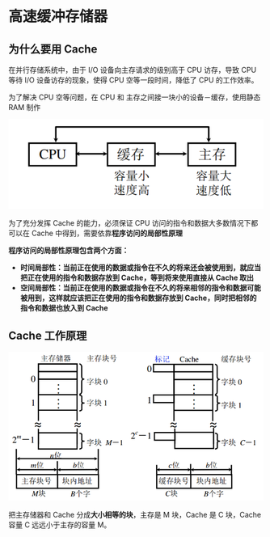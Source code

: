 # 高速缓冲存储器

## 为什么要用 Cache

在并行存储系统中，由于 I/O 设备向主存请求的级别高于 CPU 访存，导致 CPU 等待 I/O 设备访存的现象，使得 CPU 空等一段时间，降低了 CPU 的工作效率。

为了解决 CPU 空等问题，在 CPU 和 主存之间接一块小的设备－缓存，使用静态 RAM 制作

![](../.gitbook/assets/cache.png)

为了充分发挥 Cache 的能力，必须保证 CPU 访问的指令和数据大多数情况下都可以在 Cache 中得到，需要依靠**程序访问的局部性原理**

**程序访问的局部性原理包含两个方面：**

* **时间局部性：当前正在使用的数据或指令在不久的将来还会被使用到，就应当把正在使用的指令和数据存放到 Cache，等到将来使用直接从 Cache 取出**
* **空间局部性：当前正在使用的数据或指令在不久的将来相邻的指令和数据可能被用到，这样就应该把正在使用的指令和数据存放到 Cache，同时把相邻的指令和数据也放入到 Cache**

## **Cache 工作原理**

![](../.gitbook/assets/cache-gong-zuo-yuan-li-.png)

把主存储器和 Cache 分成**大小相等的块**，主存是 M 块，Cache 是 C 块，Cache 容量 C 远远小于主存的容量 M。



